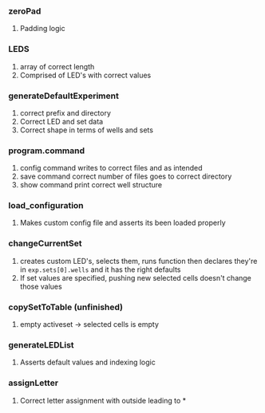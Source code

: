 ### zeroPad
1. Padding logic

### LEDS
1. array of correct length
2. Comprised of LED's with correct values

### generateDefaultExperiment
1. correct prefix and directory
2. Correct LED and set data
3. Correct shape in terms of wells and sets

### program.command
1. config command writes to correct files and as intended
2. save command correct number of files goes to correct directory
3. show command print correct well structure

### load_configuration
1. Makes custom config file and asserts its been loaded properly

### changeCurrentSet
1. creates custom LED's, selects them, runs function then declares they're in `exp.sets[0].wells` and it has the right defaults
2. If set values are specified, pushing new selected cells doesn't change those values

### copySetToTable (unfinished)
1. empty activeset -> selected cells is empty

### generateLEDList
1. Asserts default values and indexing logic

### assignLetter
1. Correct letter assignment with outside leading to *